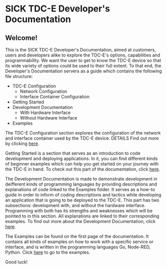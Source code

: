 # SICK TDC-E Developer's Documentation

## Welcome!

This is the SICK TDC-E Developer's Documentation, aimed at customers, users and developers alike to explore the TDC-E's options, capabilities and programmability. We want the user to get to know the TDC-E device so that its wide variety of options could be used to their full extent. To that end, the Developer's Documentation servers as a guide which contains the following file structure:

- TDC-E Configuration
  - Network Configuration
  - Interface Container Configuration
- Getting Started
- Development Documentation
  - With Hardware Interface
  - Without Hardware Interface
- Examples

The TDC-E Configuration section explores the configuration of the network and interface container used by the TDC-E device. DETAILS Find out more by clicking [here](https://github.com/SICKAG/sick_tdc-e-developers-documentation/wiki/TDC%E2%80%90E-Configuration).

Getting Started is a section that serves as an introduction to code development and deploying applications. In it, you can find different kinds of beginner examples which can help you get started on your journey with the TDC-E in hand. To check out this part of the documentation, click [here](https://github.com/SICKAG/sick_tdc-e-developers-documentation/wiki/Getting-Started).

The Development Documentation is made to demonstrate development in deifferent kinds of programming languages by providing descriptions and explanations of code linked to the Examples folder. It serves as a how-to guide in order to inform of coding descriptions and tactics while developing an application that is going to be deployed to the TDC-E. This part has two subsections: development with, and without the hardware interface. Programming with both has its strengths and weaknesses which will be pointed to in this section. All explanations are linked to their corresponding examples. To find out more about the Development Documentation, click [here](https://github.com/SICKAG/sick_tdc-e-developers-documentation/wiki/Development-Documentation).

The Examples can be found on the first page of the documentation. It contains all kinds of examples on how to work with a specific service or interface, and is written in the programming languages Go, Node-RED, Python. Click [here](https://github.com/SICKAG/sick_tdc-e-developers-documentation/tree/getting_started/examples) to go to the examples.

Good luck!
